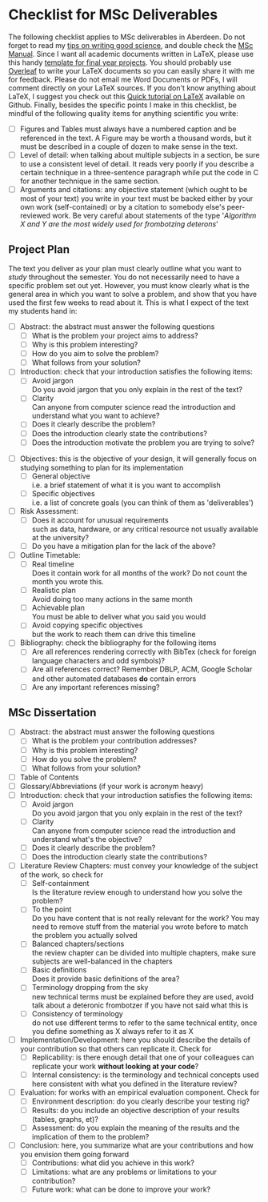 # Checklist for MSc Deliverables

The following checklist applies to MSc deliverables in Aberdeen. Do not forget to read my [tips on writing good science](http://www.meneguzzi.eu/felipe/writing.shtml), and double check the [MSc Manual](https://abdn.blackboard.com/ultra/courses/_64576_1/outline/edit/document/_4002582_1?courseId=_64576_1&view=content).
Since I want all academic documents written in LaTeX, please use this handy [template for final year projects](https://bitbucket.org/mflash/ep-tcc/src/master/).
You should probably use [Overleaf](https://www.overleaf.com/) to write your LaTeX documents so you can easily share it with me for feedback.
Please do not email me Word Documents or PDFs, I will comment directly on your LaTeX sources. 
If you don't know anything about LaTeX, I suggest you check out this [Quick tutorial on LaTeX](https://github.com/VoLuong/Begin-Latex-in-minutes) available on Github.
Finally, besides the specific points I make in this checklist, be mindful of the following quality items for anything scientific you write:

- [ ] Figures and Tables must always have a numbered caption and be referenced in the text. A Figure may be worth a thousand words, but it must be described in a couple of dozen to make sense in the text. 
- [ ] Level of detail: when talking about multiple subjects in a section, be sure to use a consistent level of detail. It reads very poorly if you describe a certain technique in a three-sentence paragraph while put the code in C for another technique in the same section.
- [ ] Arguments and citations: any objective statement (which ought to be most of your text) you write in your text must be backed either by your own work (self-contained) or by a citation to somebody else's peer-reviewed work. Be very careful about statements of the type '*Algorithm X and Y are the most widely used for frombotzing deterons*'

## Project Plan

The text you deliver as your plan must clearly outline what you want to *study* throughout the semester. You do not necessarily need to have a specific problem set out yet. However, you must know clearly what is the general area in which you want to solve a problem, and show that you have used the first few weeks to read about it. This is what I expect of the text my students hand in:

- [ ] Abstract: the abstract must answer the following questions
  - [ ] What is the problem your project aims to address?
  - [ ] Why is this problem interesting?
  - [ ] How do you aim to solve the problem?
  - [ ] What follows from your solution?
- [ ] Introduction: check that your introduction satisfies the following items:
  - [ ] Avoid jargon <br/> Do you avoid jargon that you only explain in the rest of the text?
  - [ ] Clarity <br/> Can anyone from computer science read the introduction and understand what you want to achieve?
  - [ ] Does it clearly describe the problem?
  - [ ] Does the introduction clearly state the contributions?
  - [ ] Does the introduction motivate the problem you are trying to solve?
<!-- - [ ] Literature Review: the literature review should convey your knowledge of the subject of the proposal, so check for
  - [ ] Does it provide basic definitions of the area?
  - [ ] Terminology dropping from the sky <br/> new technical terms must be explained before they are used, avoid talk about a deteronic frombotzer if you have not said what this is
  - [ ] Consistency of terminology <br/> do not use different terms to refer to the same technical entity, once you define something as X always refer to it as X
  - [ ] Are the references up to date <br/> i.e. do you cite work that was published in the last 5-10 years -->
- [ ] Objectives: this is the objective of your design, it will generally focus on studying something to plan for its implementation
  - [ ] General objective <br/> i.e. a brief statement of what it is you want to accomplish
  - [ ] Specific objectives <br/> i.e. a list of concrete goals (you can think of them as 'deliverables')
- [ ] Risk Assessment:
  - [ ] Does it account for unusual requirements <br/> such as data, hardware, or any critical resource not usually available at the university?
  - [ ] Do you have a mitigation plan for the lack of the above?
- [ ] Outline Timetable:
  - [ ] Real timeline <br/> Does it contain work for all months of the work? Do not count the month you wrote this.
  - [ ] Realistic plan <br/> Avoid doing too many actions in the same month
  - [ ] Achievable plan <br/> You must be able to deliver what you said you would
  - [ ] Avoid copying specific objectives <br/> but the work to reach them can drive this timeline
- [ ] Bibliography: check the bibliography for the following items
  - [ ] Are all references rendering correctly with BibTex (check for foreign language characters and odd symbols)?
  - [ ] Are all references correct? Remember DBLP, ACM, Google Scholar and other automated databases **do** contain errors
  - [ ] Are any important references missing?

## MSc Dissertation

- [ ] Abstract: the abstract must answer the following questions
  - [ ] What is the problem your contribution addresses?
  - [ ] Why is this problem interesting?
  - [ ] How do you solve the problem?
  - [ ] What follows from your solution?
- [ ] Table of Contents
- [ ] Glossary/Abbreviations (if your work is acronym heavy)
- [ ] Introduction: check that your introduction satisfies the following items:
  - [ ] Avoid jargon <br/> Do you avoid jargon that you only explain in the rest of the text?
  - [ ] Clarity <br/> Can anyone from computer science read the introduction and understand what's the objective?
  - [ ] Does it clearly describe the problem?
  - [ ] Does the introduction clearly state the contributions?
- [ ] Literature Review Chapters: must convey your knowledge of the subject of the work, so check for
  - [ ] Self-containment <br/> Is the literature review enough to understand how you solve the problem?
  - [ ] To the point <br/> Do you have content that is not really relevant for the work? You may need to remove stuff from the material you wrote before to match the problem you actually solved
  - [ ] Balanced chapters/sections <br/> the review chapter can be divided into multiple chapters, make sure subjects are well-balanced in the chapters
  - [ ] Basic definitions <br/> Does it provide basic definitions of the area?
  - [ ] Terminology dropping from the sky <br/> new technical terms must be explained before they are used, avoid talk about a deteronic frombotzer if you have not said what this is
  - [ ] Consistency of terminology  <br/> do not use different terms to refer to the same technical entity, once you define something as X always refer to it as X
- [ ] Implementation/Development: here you should describe the details of your contribution so that others can replicate it. Check for
  - [ ] Replicability: is there enough detail that one of your colleagues can replicate your work **without looking at your code**?
  - [ ] Internal consistency: is the terminology and technical concepts used here consistent with what you defined in the literature review?
- [ ] Evaluation: for works with an empirical evaluation component. Check for
  - [ ] Environment description: do you clearly describe your testing rig? 
  - [ ] Results: do you include an objective description of your results (tables, graphs, et)?
  - [ ] Assessment: do you explain the meaning of the results and the implication of them to the problem?
- [ ] Conclusion: here, you summarize what are your contributions and how you envision them going forward
  - [ ] Contributions: what did you achieve in this work?
  - [ ] Limitations: what are any problems or limitations to your contribution?
  - [ ] Future work: what can be done to improve your work?